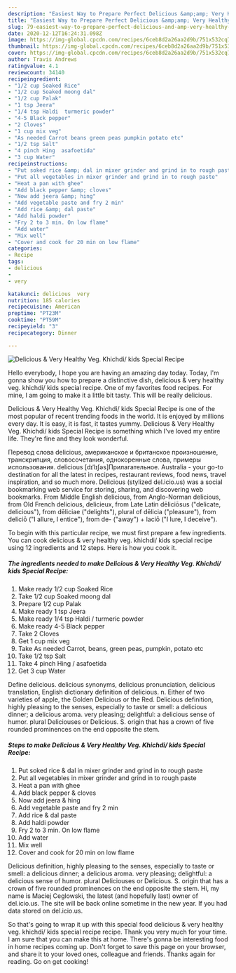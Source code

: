 ```yaml
---
description: "Easiest Way to Prepare Perfect Delicious &amp;amp; Very Healthy Veg. Khichdi/ kids Special Recipe"
title: "Easiest Way to Prepare Perfect Delicious &amp;amp; Very Healthy Veg. Khichdi/ kids Special Recipe"
slug: 79-easiest-way-to-prepare-perfect-delicious-and-amp-very-healthy-veg-khichdi-kids-special-recipe
date: 2020-12-12T16:24:31.098Z
image: https://img-global.cpcdn.com/recipes/6ceb8d2a26aa2d9b/751x532cq70/delicious-very-healthy-veg-khichdi-kids-special-recipe-recipe-main-photo.jpg
thumbnail: https://img-global.cpcdn.com/recipes/6ceb8d2a26aa2d9b/751x532cq70/delicious-very-healthy-veg-khichdi-kids-special-recipe-recipe-main-photo.jpg
cover: https://img-global.cpcdn.com/recipes/6ceb8d2a26aa2d9b/751x532cq70/delicious-very-healthy-veg-khichdi-kids-special-recipe-recipe-main-photo.jpg
author: Travis Andrews
ratingvalue: 4.1
reviewcount: 34140
recipeingredient:
- "1/2 cup Soaked Rice"
- "1/2 cup Soaked moong dal"
- "1/2 cup Palak"
- "1 tsp Jeera"
- "1/4 tsp Haldi  turmeric powder"
- "4-5 Black pepper"
- "2 Cloves"
- "1 cup mix veg"
- "As needed Carrot beans green peas pumpkin potato etc"
- "1/2 tsp Salt"
- "4 pinch Hing  asafoetida"
- "3 cup Water"
recipeinstructions:
- "Put soked rice &amp; dal in mixer grinder and grind in to rough paste"
- "Put all vegetables in mixer grinder and grind in to rough paste"
- "Heat a pan with ghee"
- "Add black pepper &amp; cloves"
- "Now add jeera &amp; hing"
- "Add vegetable paste and fry 2 min"
- "Add rice &amp; dal paste"
- "Add haldi powder"
- "Fry 2 to 3 min. On low flame"
- "Add water"
- "Mix well"
- "Cover and cook for 20 min on low flame"
categories:
- Recipe
tags:
- delicious
- 
- very

katakunci: delicious  very 
nutrition: 185 calories
recipecuisine: American
preptime: "PT23M"
cooktime: "PT59M"
recipeyield: "3"
recipecategory: Dinner

---
```



![Delicious &amp; Very Healthy Veg. Khichdi/ kids Special Recipe](https://img-global.cpcdn.com/recipes/6ceb8d2a26aa2d9b/751x532cq70/delicious-very-healthy-veg-khichdi-kids-special-recipe-recipe-main-photo.jpg)

Hello everybody, I hope you are having an amazing day today. Today, I'm gonna show you how to prepare a distinctive dish, delicious &amp; very healthy veg. khichdi/ kids special recipe. One of my favorites food recipes. For mine, I am going to make it a little bit tasty. This will be really delicious.

Delicious &amp; Very Healthy Veg. Khichdi/ kids Special Recipe is one of the most popular of recent trending foods in the world. It is enjoyed by millions every day. It is easy, it is fast, it tastes yummy. Delicious &amp; Very Healthy Veg. Khichdi/ kids Special Recipe is something which I've loved my entire life. They're fine and they look wonderful.

Перевод слова delicious, американское и британское произношение, транскрипция, словосочетания, однокоренные слова, примеры использования. delicious [dɪˈlɪʃəs]Прилагательное. Australia - your go-to destination for all the latest in recipes, restaurant reviews, food news, travel inspiration, and so much more. Delicious (stylized del.icio.us) was a social bookmarking web service for storing, sharing, and discovering web bookmarks. From Middle English delicious, from Anglo-Norman delicious, from Old French delicious, delicieux, from Late Latin dēliciōsus (&#34;delicate, delicious&#34;), from dēliciae (&#34;delights&#34;), plural of dēlicia (&#34;pleasure&#34;), from deliciō (&#34;I allure, I entice&#34;), from de- (&#34;away&#34;) + laciō (&#34;I lure, I deceive&#34;).


To begin with this particular recipe, we must first prepare a few ingredients. You can cook delicious &amp; very healthy veg. khichdi/ kids special recipe using 12 ingredients and 12 steps. Here is how you cook it.

<!--inarticleads1-->

##### The ingredients needed to make Delicious &amp; Very Healthy Veg. Khichdi/ kids Special Recipe:

1. Make ready 1/2 cup Soaked Rice
1. Take 1/2 cup Soaked moong dal
1. Prepare 1/2 cup Palak
1. Make ready 1 tsp Jeera
1. Make ready 1/4 tsp Haldi / turmeric powder
1. Make ready 4-5 Black pepper
1. Take 2 Cloves
1. Get 1 cup mix veg
1. Take As needed Carrot, beans, green peas, pumpkin, potato etc
1. Take 1/2 tsp Salt
1. Take 4 pinch Hing / asafoetida
1. Get 3 cup Water


Define delicious. delicious synonyms, delicious pronunciation, delicious translation, English dictionary definition of delicious. n. Either of two varieties of apple, the Golden Delicious or the Red. Delicious definition, highly pleasing to the senses, especially to taste or smell: a delicious dinner; a delicious aroma. very pleasing; delightful: a delicious sense of humor. plural Deliciouses or Delicious. S. origin that has a crown of five rounded prominences on the end opposite the stem. 

<!--inarticleads2-->

##### Steps to make Delicious &amp; Very Healthy Veg. Khichdi/ kids Special Recipe:

1. Put soked rice &amp; dal in mixer grinder and grind in to rough paste
1. Put all vegetables in mixer grinder and grind in to rough paste
1. Heat a pan with ghee
1. Add black pepper &amp; cloves
1. Now add jeera &amp; hing
1. Add vegetable paste and fry 2 min
1. Add rice &amp; dal paste
1. Add haldi powder
1. Fry 2 to 3 min. On low flame
1. Add water
1. Mix well
1. Cover and cook for 20 min on low flame


Delicious definition, highly pleasing to the senses, especially to taste or smell: a delicious dinner; a delicious aroma. very pleasing; delightful: a delicious sense of humor. plural Deliciouses or Delicious. S. origin that has a crown of five rounded prominences on the end opposite the stem. Hi, my name is Maciej Ceglowski, the latest (and hopefully last) owner of del.icio.us. The site will be back online sometime in the new year. If you had data stored on del.icio.us. 

So that's going to wrap it up with this special food delicious &amp; very healthy veg. khichdi/ kids special recipe recipe. Thank you very much for your time. I am sure that you can make this at home. There's gonna be interesting food in home recipes coming up. Don't forget to save this page on your browser, and share it to your loved ones, colleague and friends. Thanks again for reading. Go on get cooking!
